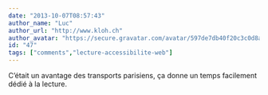 ```yaml
---
date: "2013-10-07T08:57:43"
author_name: "Luc"
author_url: "http://www.kloh.ch"
author_avatar: "https://secure.gravatar.com/avatar/597de7db40f20c3c0d8afba20cee2292"
id: "47"
tags: ["comments","lecture-accessibilite-web"]
---
```

C’était un avantage des transports parisiens, ça donne un temps facilement dédié à la lecture.